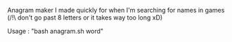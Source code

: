 Anagram maker I made quickly for when I'm searching for names in games (/!\ don't go past 8 letters or it takes way too long xD)

Usage :
"bash anagram.sh word"
